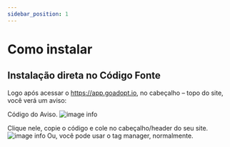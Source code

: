 ```yaml
---
sidebar_position: 1
---
```


# Como instalar


## Instalação direta no Código Fonte

Logo após acessar o https://app.goadopt.io, no cabeçalho – topo do site, você verá um aviso:

Código do Aviso. 
![image info](https://s3.amazonaws.com/cdn.freshdesk.com/data/helpdesk/attachments/production/67003249697/original/p_OUNTHUhrA3IlvTRBRfusXOmc82kjlNdQ.png?1607461698)

Clique nele, copie o código e cole no cabeçalho/header do seu site.
![image info](https://s3.amazonaws.com/cdn.freshdesk.com/data/helpdesk/attachments/production/67003249698/original/kCkhprZzcSMlQqlVOI3nphx2jQN1Lv3Zgg.png?1607461699)
Ou, você pode usar o tag manager, normalmente.


